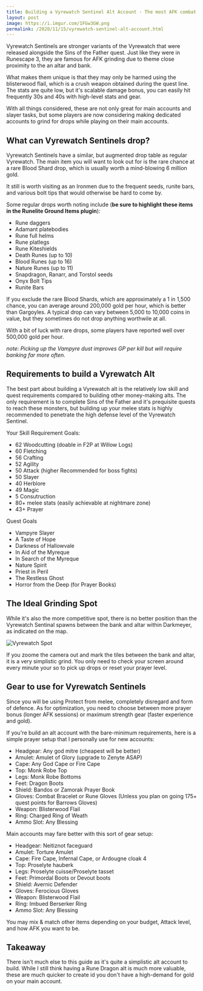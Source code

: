 ```yaml
---
title: Building a Vyrewatch Sentinel Alt Account - The most AFK combat moneymaker in OSRS
layout: post
image: https://i.imgur.com/1FGw3GW.png
permalink: /2020/11/15/vyrewatch-sentinel-alt-account.html
---
```


Vyrewatch Sentinels are stronger variants of the Vyrewatch that were released alongside the Sins of the Father quest. Just like they were in Runescape 3, they are famous for AFK grinding due to theme close proximity to the an altar and bank.

What makes them unique is that they may only be harmed using the blisterwood flail, which is a crush weapon obtained during the quest line. The stats are quite low, but it's scalable damage bonus, you can easily hit frequently 30s and 40s with high-level stats and gear.

With all things considered, these are not only great for main accounts and slayer tasks, but some players are now considering making dedicated accounts to grind for drops while playing on their main accounts.

## What can Vyrewatch Sentinels drop?

Vyrewatch Sentinels have a similar, but augmented drop table as regular Vyrewatch. The main item you will want to look out for is the rare chance at a rare Blood Shard drop, which is usually worth a mind-blowing 6 million gold.

It still is worth visiting as an Ironmen due to the frequent seeds, runite bars, and various bolt tips that would otherwise be hard to come by. 

Some regular drops worth noting include (**be sure to highlight these items in the Runelite Ground Items plugin**):
- Rune daggers
- Adamant platebodies
- Rune full helms
- Rune platlegs
- Rune Kiteshields
- Death Runes (up to 10)
- Blood Runes (up to 16)
- Nature Runes (up to 11)
- Snapdragon, Ranarr, and Torstol seeds
- Onyx Bolt Tips
- Runite Bars

If you exclude the rare Blood Shards, which are approximately a 1 in 1,500 chance, you can average around 200,000 gold per hour, which is better than Gargoyles. A typical drop can vary between 5,000 to 10,000 coins in value, but they sometimes do not drop anything worthwile at all.

With a bit of luck with rare drops, some players have reported well over 500,000 gold per hour.

*note: Picking up the Vampyre dust improves GP per kill but will require banking far more often.*

## Requirements to build a Vyrewatch Alt

The best part about building a Vyrewatch alt is the relatively low skill and quest requirements compared to building other money-making alts. The only requirement is to complete Sins of the Father and it's prequisite quests to reach these monsters, but building up your melee stats is highly recommended to penetrate the high defense level of the Vyrewatch Sentinel.

Your Skill Requirement Goals:
- 62 Woodcutting (doable in F2P at Willow Logs)
- 60 Fletching
- 56 Crafting
- 52 Agility
- 50 Attack (higher Recommended for boss fights)
- 50 Slayer
- 40 Herblore
- 49 Magic
- 5 Consutruction
- 80+ melee stats (easily achievable at nightmare zone)
- 43+ Prayer

Quest Goals
- Vampyre Slayer
- A Taste of Hope 
- Darkness of Hallowvale
- In Aid of the Myreque
- In Search of the Myreque
- Nature Spirit
- Priest in Peril
- The Restless Ghost
- Horror from the Deep (for Prayer Books)

## The Ideal Grinding Spot

While it's also the more competitive spot, there is no better position than the Vyrewatch Sentinal spawns between the bank and altar within Darkmeyer, as indicated on the map.

![Vyrewatch Spot](https://i.imgur.com/fqWeOsW.png)

If you zoome the camera out and mark the tiles between the bank and altar, it is a very simplistic grind. You only need to check your screen around every minute your so to pick up drops or reset your prayer level.

## Gear to use for Vyrewatch Sentinels

Since you will be using Protect from melee, completely disregard and form of defence. As for optimization, you need to choose between more prayer bonus (longer AFK sessions) or maximum strength gear (faster experience and gold).

If you're build an alt account with the bare-minimum requirements, here is a simple prayer setup that I personally use for new accounts:
- Headgear: Any god mitre (cheapest will be better)
- Amulet: Amulet of Glory (upgrade to Zenyte ASAP)
- Cape: Any God Cape or Fire Cape
- Top: Monk Robe Top
- Legs: Monk Robe Bottoms
- Feet: Dragon Boots
- Shield: Bandos or Zamorak Prayer Book
- Gloves: Combat Bracelet or Rune Gloves (Unless you plan on going 175+ quest points for Barrows Gloves)
- Weapon: Blisterwood Flail
- Ring: Charged Ring of Weath
- Ammo Slot: Any Blessing

Main accounts may fare better with this sort of gear setup:
- Headgear: Neitiznot faceguard
- Amulet: Torture Amulet
- Cape: Fire Cape, Infernal Cape, or Ardougne cloak 4
- Top: Proselyte hauberk
- Legs: Proselyte cuisse/Proselyte tasset
- Feet: Primordal Boots or Devout boots
- Shield: Avernic Defender
- Gloves: Ferocious Gloves
- Weapon: Blisterwood Flail
- Ring: Imbued Berserker Ring
- Ammo Slot: Any Blessing

You may mix & match other items depending on your budget, Attack level, and how AFK you want to be.

## Takeaway

There isn't much else to this guide as it's quite a simplistic alt account to build. While I still think having a Rune Dragon alt is much more valuable, these are much quicker to create id you don't have a high-demand for gold on your main account.
